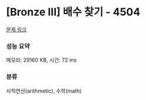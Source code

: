 # [Bronze III] 배수 찾기 - 4504 

[문제 링크](https://www.acmicpc.net/problem/4504) 

### 성능 요약

메모리: 29160 KB, 시간: 72 ms

### 분류

사칙연산(arithmetic), 수학(math)

